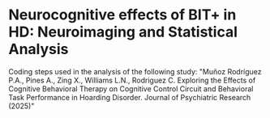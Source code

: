 # Neurocognitive effects of BIT+ in HD: Neuroimaging and Statistical Analysis
Coding steps used in the analysis of the following study:
"Muñoz Rodríguez P.A., Pines A., Zing X., Williams L.N., Rodriguez C. Exploring the Effects of Cognitive Behavioral Therapy on Cognitive Control Circuit and Behavioral Task Performance in Hoarding Disorder. Journal of Psychiatric Research (2025)"
